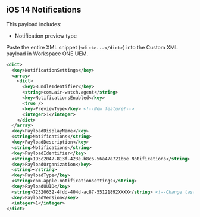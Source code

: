 ## iOS 14 Notifications ##

This payload includes:
* Notification preview type

Paste the entire XML snippet (`<dict>...</dict>`) into the Custom XML payload in Workspace ONE UEM.

```xml
<dict>
  <key>NotificationSettings</key>
  <array>
    <dict>
      <key>BundleIdentifier</key>
      <string>com.air-watch.agent</string>
      <key>NotificationsEnabled</key>
      <true />
      <key>PreviewType</key> <!--New feature!-->
      <integer>1</integer>
    </dict>
  </array>
  <key>PayloadDisplayName</key>
  <string>Notifications</string>
  <key>PayloadDescription</key>
  <string>Notifications</string>
  <key>PayloadIdentifier</key>
  <string>195c2047-813f-423e-b8c6-56a47a721b6e.Notifications</string>
  <key>PayloadOrganization</key>
  <string></string>
  <key>PayloadType</key>
  <string>com.apple.notificationsettings</string>
  <key>PayloadUUID</key>
  <string>72320632-4fdd-404d-ac87-55121892XXXX</string> <!--Change last four values XXXX to random alphanumeric characters-->
  <key>PayloadVersion</key>
  <integer>1</integer>
</dict>
```
